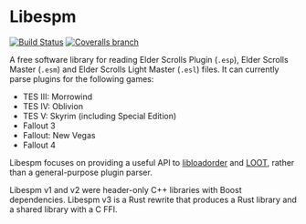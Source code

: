 Libespm
=======

[![Build Status](https://travis-ci.org/WrinklyNinja/libespm.svg?branch=rust-rewrite)](https://travis-ci.org/WrinklyNinja/libespm)
[![Coveralls branch](https://img.shields.io/coveralls/WrinklyNinja/libespm/rust-rewrite.svg)](https://coveralls.io/github/WrinklyNinja/libespm)

A free software library for reading Elder Scrolls Plugin (`.esp`), Elder Scrolls Master (`.esm`) and Elder Scrolls Light Master (`.esl`) files. It can currently parse plugins for the following games:

* TES III: Morrowind
* TES IV: Oblivion
* TES V: Skyrim (including Special Edition)
* Fallout 3
* Fallout: New Vegas
* Fallout 4

Libespm focuses on providing a useful API to [libloadorder](https://github.com/WrinklyNinja/libloadorder) and [LOOT](https://github.com/loot/loot), rather than a general-purpose plugin parser.

Libespm v1 and v2 were header-only C++ libraries with Boost dependencies.
Libespm v3 is a Rust rewrite that produces a Rust library and a shared library
with a C FFI.
